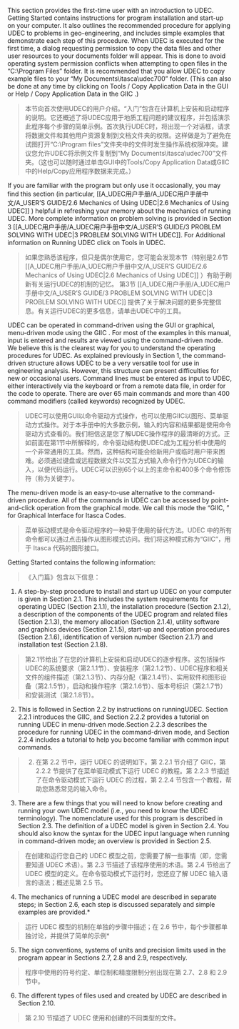 
This section provides the first-time user with an introduction to UDEC. Getting Started contains instructions for program installation and start-up on your computer. It also outlines the recommended procedure for applying UDEC to problems in geo-engineering, and includes simple examples that demonstrate each step of this procedure. When UDEC is executed for the first time, a dialog requesting permission to copy the data files and other user resources to your documents folder will appear. This is done to avoid operating system permission conflicts when attempting to open files in the “C:\Program Files” folder. It is recommended that you allow UDEC to copy example files to your “My Documents\itasca\udec700” folder. (This can also be done at any time by clicking on Tools / Copy Application Data in the GUI or Help / Copy Application Data in the GIIC .)
>本节向首次使用UDEC的用户介绍。“入门”包含在计算机上安装和启动程序的说明。它还概述了将UDEC应用于地质工程问题的建议程序，并包括演示此程序每个步骤的简单示例。首次执行UDEC时，将出现一个对话框，请求将数据文件和其他用户资源复制到文档文件夹的权限。这样做是为了避免在试图打开“C:\Program files”文件夹中的文件时发生操作系统权限冲突。建议您允许UDEC将示例文件复制到“My Documents\itasca\udec700”文件夹。（这也可以随时通过单击GUI中的Tools\/Copy Application Data或GIIC中的Help\/Copy应用程序数据来完成。）

If you are familiar with the program but only use it occasionally, you may find this section (in particular, [[A_UDEC用户手册/A_UDEC用户手册中文/A_USER’S GUIDE/2.6 Mechanics of Using UDEC|2.6 Mechanics of Using UDEC]] ) helpful in refreshing your memory about the mechanics of running UDEC.
More complete information on problem solving is provided in Section 3 [[A_UDEC用户手册/A_UDEC用户手册中文/A_USER’S GUIDE/3 PROBLEM SOLVING WITH UDEC|3 PROBLEM SOLVING WITH UDEC]]. For Additional information on Running UDEC click on Tools in UDEC.
>如果您熟悉该程序，但只是偶尔使用它，您可能会发现本节（特别是2.6节  [[A_UDEC用户手册/A_UDEC用户手册中文/A_USER’S GUIDE/2.6 Mechanics of Using UDEC|2.6 Mechanics of Using UDEC]] ）有助于刷新有关运行UDEC的机制的记忆。
第3节 [[A_UDEC用户手册/A_UDEC用户手册中文/A_USER’S GUIDE/3 PROBLEM SOLVING WITH UDEC|3 PROBLEM SOLVING WITH UDEC]] 提供了关于解决问题的更多完整信息。有关运行UDEC的更多信息，请单击UDEC中的工具。

UDEC can be operated in command-driven using the GUI or graphical, menu-driven mode using the GIIC . For most of the examples in this manual, input is entered and results are viewed using the command-driven mode. We believe this is the clearest way for you to understand the operating procedures for UDEC. As explained previously in Section 1, the command-driven structure allows UDEC to be a very versatile tool for use in engineering analysis. However, this structure can present difficulties for new or occasional users. Command lines must be entered as input to UDEC, either interactively via the keyboard or from a remote data file, in order for the code to operate. There are over 65 main commands and more than 400 command modifiers (called keywords) recognized by UDEC.
>UDEC可以使用GUI以命令驱动方式操作，也可以使用GIIC以图形、菜单驱动方式操作。对于本手册中的大多数示例，输入的内容和结果都是使用命令驱动方式查看的。我们相信这是您了解UDEC操作程序的最清晰的方式。正如前面在第1节中所解释的，命令驱动结构使UDEC成为工程分析中使用的一个非常通用的工具。然而，这种结构可能会给新用户或临时用户带来困难。必须通过键盘或远程数据文件以交互方式输入命令行作为UDEC的输入，以便代码运行。UDEC可以识别65个以上的主命令和400多个命令修饰符（称为关键字）。

The menu-driven mode is an easy-to-use alternative to the command-driven procedure. All of the commands in UDEC can be accessed by point-and-click operation from the graphical mode. We call this mode the “GIIC, ” for Graphical Interface for Itasca Codes.
>菜单驱动模式是命令驱动程序的一种易于使用的替代方法。UDEC 中的所有命令都可以通过点击操作从图形模式访问。我们将这种模式称为“GIIC”，用于 Itasca 代码的图形接口。

Getting Started contains the following information:
>《入门篇》包含以下信息：

1. A step-by-step procedure to install and start up UDEC on your computer is given in Section 2.1. This includes the system requirements for operating UDEC (Section 2.1.1), the installation procedure (Section 2.1.2), a description of the components of the UDEC program and related files (Section 2.1.3), the memory allocation (Section 2.1.4), utility software and graphics devices (Section 2.1.5), start-up and operation procedures (Section 2.1.6), identification of version number (Section 2.1.7) and installation test (Section 2.1.8).
>第2.1节给出了在您的计算机上安装和启动UDEC的逐步程序。这包括操作UDEC的系统要求（第2.1.1节）、安装程序（第2.1.2节）、UDEC程序和相关文件的组件描述（第2.1.3节）、内存分配（第2.1.4节）、实用软件和图形设备（第2.1.5节），启动和操作程序（第2.1.6节）、版本号标识（第2.1.7节）和安装测试（第2.1.8节）。

2. This is followed in Section 2.2 by instructions on runningUDEC. Section 2.2.1 introduces the GIIC, and Section 2.2.2 provides a tutorial on running UDEC in menu-driven mode.Section 2.2.3 describes the procedure for running UDEC in the command-driven mode, and Section 2.2.4 includes a tutorial to help you become familiar with common input commands.
>2. 在第 2.2 节中，运行 UDEC 的说明如下。第 2.2.1 节介绍了 GIIC，第 2.2.2 节提供了在菜单驱动模式下运行 UDEC 的教程。第 2.2.3 节描述了在命令驱动模式下运行 UDEC 的过程，第 2.2.4 节包含一个教程，帮助您熟悉常见的输入命令。

3. There are a few things that you will need to know before creating and running your own UDEC model (i.e., you need to know the UDEC terminology). The nomenclature used for this program is described in Section 2.3. The definition of a UDEC model is given in Section 2.4. You should also know the syntax for the UDEC input language when running in command-driven mode; an overview is provided in Section 2.5.
>在创建和运行您自己的 UDEC 模型之前，您需要了解一些事情（即，您需要知道 UDEC 术语）。第 2.3 节描述了该程序使用的术语。第 2.4 节给出了 UDEC 模型的定义。在命令驱动模式下运行时，您还应了解 UDEC 输入语言的语法；概述见第 2.5 节。

4. The mechanics of running a UDEC model are described in separate steps; in Section 2.6, each step is discussed separately and simple examples are provided.*
>运行 UDEC 模型的机制在单独的步骤中描述；在 2.6 节中，每个步骤都单独讨论，并提供了简单的示例*

5. The sign conventions, systems of units and precision limits used in the program appear in Sections 2.7, 2.8 and 2.9, respectively.
>程序中使用的符号约定、单位制和精度限制分别出现在第 2.7、2.8 和 2.9 节中。

6. The different types of files used and created by UDEC are described in Section 2.10.
>第 2.10 节描述了 UDEC 使用和创建的不同类型的文件。



